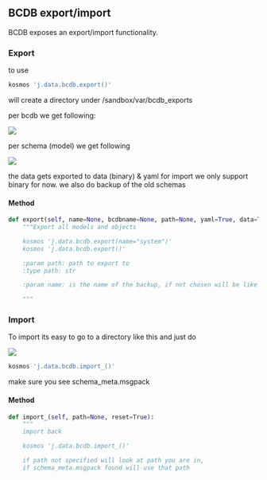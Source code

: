 
## BCDB export/import

BCDB exposes an export/import functionality.

### Export

to use

```bash
kosmos 'j.data.bcdb.export()'
```

will create a directory under /sandbox/var/bcdb_exports

per bcdb we get following:

![](./img/export1.png)

per schema (model) we get following

![](./img/export2.png)

the data gets exported to data (binary) & yaml
for import we only support binary for now.
we also do backup of the old schemas

#### Method

```python
def export(self, name=None, bcdbname=None, path=None, yaml=True, data=True, encrypt=False):
    """Export all models and objects

    kosmos 'j.data.bcdb.export(name="system")'
    kosmos 'j.data.bcdb.export()'

    :param path: path to export to
    :type path: str

    :param name: is the name of the backup, if not chosen will be like '06_Mar_2020_05_00_00'

    """
```

### Import


To import its easy to go to a directory like this and just do

![](./img/import.png)

```bash
kosmos 'j.data.bcdb.import_()'
```

make sure you see schema_meta.msgpack

#### Method

```python
def import_(self, path=None, reset=True):
    """
    import back

    kosmos 'j.data.bcdb.import_()'

    if path not specified will look at path you are in, 
    if schema_meta.msgpack found will use that path

```


